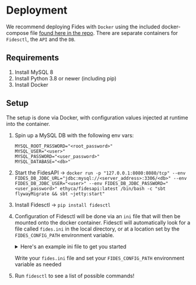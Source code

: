 # Deployment

We recommend deploying Fides with `Docker` using the included docker-compose file [found here in the repo](https://github.com/ethyca/fides/blob/main/docker-compose.yml). There are separate containers for `Fidesctl`, the `API` and the `DB`.

## Requirements

1. Install MySQL 8
1. Install Python 3.8 or newer (including pip)
1. Install Docker

## Setup

The setup is done via Docker, with configuration values injected at runtime into the container.

1. Spin up a MySQL DB with the following env vars:

    ```env
    MYSQL_ROOT_PASSWORD="<root_password>"
    MYSQL_USER="<user>"
    MYSQL_PASSWORD="<user_password>"
    MYSQL_DATABASE="<db>"
    ```

1. Start the FidesAPI -> `docker run -p "127.0.0.1:8080:8080/tcp" --env FIDES_DB_JDBC_URL="jdbc:mysql://<server_address>:3306/<db>" --env FIDES_DB_JDBC_USER="<user>" --env FIDES_DB_JDBC_PASSWORD="<user_password>" ethyca/fidesapi:latest /bin/bash -c "sbt flywayMigrate && sbt ~jetty:start"`
1. Install Fidesctl -> `pip install fidesctl`
1. Configuration of Fidesctl will be done via an `ini` file that will then be mounted onto the docker container. Fidesctl will automatically look for a file called `fides.ini` in the local directory, or at a location set by the `FIDES_CONFIG_PATH` environment variable. 
    <details>
        <summary>Here's an example ini file to get you started</summary>
        
    ```ini
    [user]
    user_id = 1
    api_key = test_api_key

    [cli]
    server_url = http://fidesapi:8080
    ```
    </details>

    Write your `fides.ini` file and set your `FIDES_CONFIG_PATH` environment variable as needed

5. Run `fidesctl` to see a list of possible commands!
